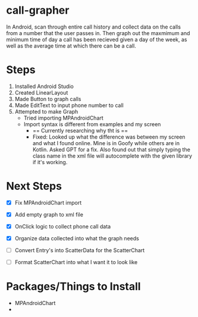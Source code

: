 # call-grapher
In Android, scan through entire call history and collect data on the calls from a number that the user passes in. Then graph out the maxmimum and minimum time of day a call has been recieved given a day of the week, as well as the average time at which there can be a call.

# Steps
1. Installed Android Studio
2. Created LinearLayout
3. Made Button to graph calls
4. Made EditText to input phone number to call
5. Attempted to make Graph
     - Tried importing MPAndroidChart
     - Import syntax is different from examples and my screen
         - == Currently researching why tht is ==
         - Fixed: Looked up what the difference was between my screen and what I found online. Mine is in Goofy while others are in Kotlin. Asked GPT for a fix. Also found out that simply typing the class name in the xml file will autocomplete with the given library if it's working.
      
# Next Steps
- [x] Fix MPAndroidChart import
- [x] Add empty graph to xml file
- [x] OnClick logic to collect phone call data
- [x] Organize data collected into what the graph needs
- [ ] Convert Entry's into ScatterData for the ScatterChart
- [ ] Format ScatterChart into what I want it to look like


# Packages/Things to Install
- MPAndroidChart
- 

